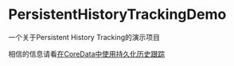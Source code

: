 # PersistentHistoryTrackingDemo
一个关于Persistent History Tracking的演示项目

相信的信息请看[在CoreData中使用持久化历史跟踪](https://www.fatbobman.com/posts/persistentHistoryTracking/)
